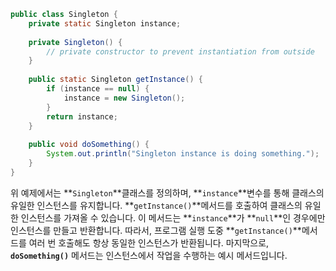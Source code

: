 ```java
public class Singleton {
    private static Singleton instance;
    
    private Singleton() {
        // private constructor to prevent instantiation from outside
    }
    
    public static Singleton getInstance() {
        if (instance == null) {
            instance = new Singleton();
        }
        return instance;
    }
    
    public void doSomething() {
        System.out.println("Singleton instance is doing something.");
    }
}
```

위 예제에서는 **`Singleton`**클래스를 정의하며, **`instance`**변수를 통해 클래스의 유일한 인스턴스를 유지합니다. **`getInstance()`**메서드를 호출하여 클래스의 유일한 인스턴스를 가져올 수 있습니다. 이 메서드는 **`instance`**가 **`null`**인 경우에만 인스턴스를 만들고 반환합니다. 따라서, 프로그램 실행 도중 **`getInstance()`**메서드를 여러 번 호출해도 항상 동일한 인스턴스가 반환됩니다. 마지막으로, **`doSomething()`** 메서드는 인스턴스에서 작업을 수행하는 예시 메서드입니다.
